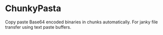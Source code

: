 # ChunkyPasta
Copy paste Base64 encoded binaries in chunks automatically. For janky file transfer using text paste buffers. 
